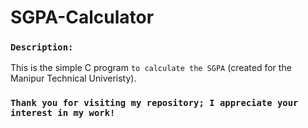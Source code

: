 # SGPA-Calculator

### `Description:`
This is the simple C program `to calculate the SGPA`  (created for the Manipur Technical Univeristy).

###  `Thank you for visiting my repository; I appreciate your interest in my work!`
